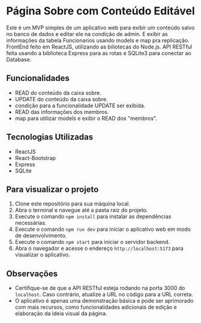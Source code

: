 # Página Sobre com Conteúdo Editável

Este é um MVP simples de um aplicativo web para exibir um conteúdo salvo no banco de dados e editar ele na condição de admin. E exibir as informações da tabela Funcionarios usando models e map pra replicação.
FrontEnd feito em ReactJS, utilizando as biliotecas do Node.js.
API RESTful feita usando a biblioteca Express para as rotas e SQLite3 para conectar ao Database.

## Funcionalidades
- READ do conteúdo da caixa sobre.
- UPDATE do conteúdo da caixa sobre.
- condição para a funcionalidade UPDATE ser exibida.
- READ das informações dos membros.
- map para utilizar models e exibir o READ dos "membros".

## Tecnologias Utilizadas
- ReactJS
- React-Bootstrap
- Express
- SQLite

## Para visualizar o projeto
1. Clone este repositório para sua máquina local.
2. Abra o terminal e navegue até a pasta raiz do projeto.
3. Execute o comando `npm install` para instalar as dependências necessárias.
4. Execute o comando `npm run dev` para iniciar o aplicativo web em modo de desenvolvimento.
5. Execute o comando `npm start` para iniciar o servidor backend.
5. Abra o navegador e acesse o endereço `http://localhost:5173` para visualizar o aplicativo.

## Observações

- Certifique-se de que a API RESTful esteja rodando na porta 3000 do `localhost`. Caso contrário, atualize a URL no código para a URL correta.
- O aplicativo é apenas uma demonstração básica e pode ser aprimorado com mais recursos, como funcionalidades adicionais de edição e elaboração da ideia visual da página.

